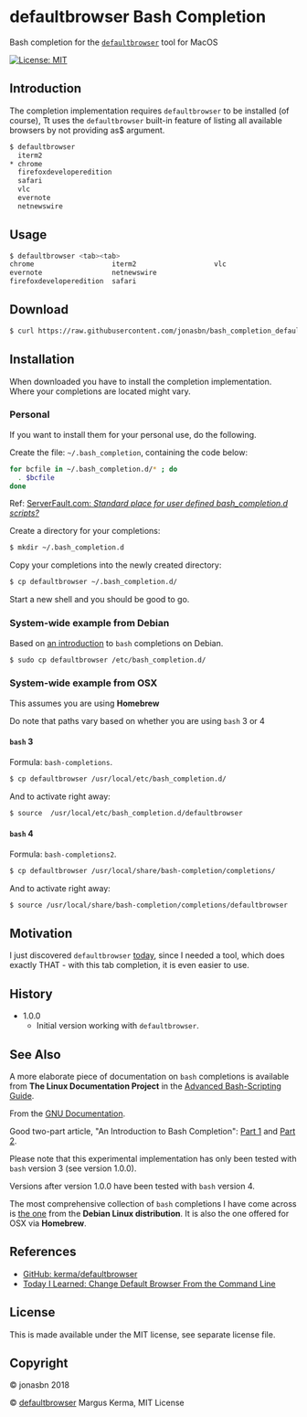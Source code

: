 # defaultbrowser Bash Completion

Bash completion for the [`defaultbrowser`](https://github.com/kerma/defaultbrowser) tool for MacOS

[![License: MIT](https://img.shields.io/badge/License-MIT-yellow.svg)](https://opensource.org/licenses/MIT)

## Introduction

The completion implementation requires `defaultbrowser` to be installed (of course), Tt uses the `defaultbrowser` built-in feature of listing all available browsers by not providing as$ argument.

```bash
$ defaultbrowser
  iterm2
* chrome
  firefoxdeveloperedition
  safari
  vlc
  evernote
  netnewswire
```

## Usage

```bash
$ defaultbrowser <tab><tab>
chrome                   iterm2                   vlc
evernote                 netnewswire
firefoxdeveloperedition  safari
```

## Download

```bash
$ curl https://raw.githubusercontent.com/jonasbn/bash_completion_defaultbrowser/master/defaultbrowser > defaultbrowser
```

## Installation

When downloaded you have to install the completion implementation. Where your completions are located might vary.

### Personal

If you want to install them for your personal use, do the following.

Create the file: `~/.bash_completion`, containing the code below:

```bash
for bcfile in ~/.bash_completion.d/* ; do
  . $bcfile
done
```

Ref: [ServerFault.com: _Standard place for user defined bash_completion.d scripts?_](https://serverfault.com/questions/506612/standard-place-for-user-defined-bash-completion-d-scripts)

Create a directory for your completions:

```bash
$ mkdir ~/.bash_completion.d
```

Copy your completions into the newly created directory:

```bash
$ cp defaultbrowser ~/.bash_completion.d/
```

Start a new shell and you should be good to go.

### System-wide example from Debian

Based on [an introduction](https://debian-administration.org/article/316/An_introduction_to_bash_completion_part_1) to `bash` completions on Debian.

```bash
$ sudo cp defaultbrowser /etc/bash_completion.d/
```

### System-wide example from OSX

This assumes you are using **Homebrew**

Do note that paths vary based on whether you are using `bash` 3 or 4

#### `bash` 3

Formula: `bash-completions`.

```bash
$ cp defaultbrowser /usr/local/etc/bash_completion.d/
```

And to activate right away:

```bash
$ source  /usr/local/etc/bash_completion.d/defaultbrowser
```

#### `bash` 4

Formula: `bash-completions2`.

```bash
$ cp defaultbrowser /usr/local/share/bash-completion/completions/
```

And to activate right away:

```bash
$ source /usr/local/share/bash-completion/completions/defaultbrowser
```

## Motivation

I just discovered `defaultbrowser` [today](http://jonasbn.github.io/til/osx/change_default_browser_from_cli.html), since I needed a tool, which does exactly THAT - with this tab completion, it is even easier to use.

## History

- 1.0.0
  - Initial version working with `defaultbrowser`.

## See Also

A more elaborate piece of documentation on `bash` completions is available from **The Linux Documentation Project** in the [Advanced Bash-Scripting Guide](http://tldp.org/LDP/abs/html/tabexpansion.html).

From the [GNU Documentation](https://www.gnu.org/software/bash/manual/html_node/Programmable-Completion.html).

Good two-part article, "An Introduction to Bash Completion": [Part 1](https://debian-administration.org/article/316/An_introduction_to_bash_completion_part_1) and [Part 2](https://debian-administration.org/article/317/An_introduction_to_bash_completion_part_2).

Please note that this experimental implementation has only been tested with `bash` version 3 (see version 1.0.0).

Versions after version 1.0.0 have been tested with `bash` version 4.

The most comprehensive collection of `bash` completions I have come across is [the one](https://github.com/scop/bash-completion) from the **Debian Linux distribution**. It is also the one offered for OSX via **Homebrew**.

## References

- [GitHub: kerma/defaultbrowser](https://github.com/kerma/defaultbrowser)
- [Today I Learned: Change Default Browser From the Command Line](http://jonasbn.github.io/til/osx/change_default_browser_from_cli.html)

## License

This is made available under the MIT license, see separate license file.

## Copyright

:copyright: jonasbn 2018

:copyright: [defaultbrowser](https://github.com/kerma/defaultbrowser) Margus Kerma, MIT License
